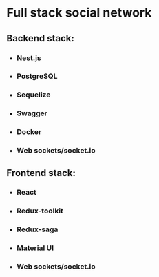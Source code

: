 # Full stack social network


## Backend stack:
* ### Nest.js
* ### PostgreSQL
* ### Sequelize
* ### Swagger
* ### Docker
* ### Web sockets/socket.io

## Frontend stack:
* ### React
* ### Redux-toolkit
* ### Redux-saga
* ### Material UI
* ### Web sockets/socket.io
